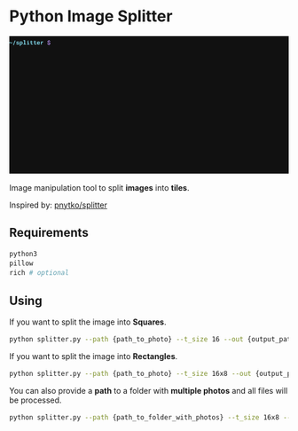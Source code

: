 # Python Image Splitter

![Splitter showcase](./showcase.gif)

Image manipulation tool to split **images** into **tiles**.

Inspired by: [pnytko/splitter](https://github.com/pnytko/splitter)

## Requirements

```bash
python3
pillow
rich # optional
```

## Using

If you want to split the image into **Squares**.

```bash
python splitter.py --path {path_to_photo} --t_size 16 --out {output_path}
```

If you want to split the image into **Rectangles**.

```bash
python splitter.py --path {path_to_photo} --t_size 16x8 --out {output_path}
```

You can also provide a **path** to a folder with **multiple photos** and all files will be processed.

```bash
python splitter.py --path {path_to_folder_with_photos} --t_size 16x8 --out {output_path}
```
